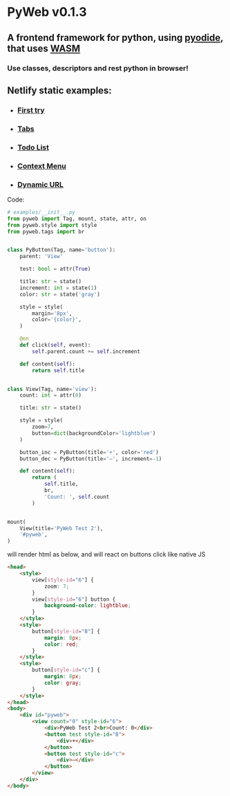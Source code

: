 # PyWeb v0.1.3

## A frontend framework for python, using [pyodide](https://pyodide.org/), that uses [WASM](https://webassembly.org/)
### Use classes, descriptors and rest python in browser!

## Netlify static examples:
- ### [First try](https://pyweb.netlify.app/examples/)
- ### [Tabs](https://pyweb.netlify.app/examples/tabs/)
- ### [Todo List](https://pyweb.netlify.app/examples/todos/)
- ### [Context Menu](https://pyweb.netlify.app/examples/context-menu/)
- ### [Dynamic URL](https://pyweb.netlify.app/examples/dynamic-url/)

Code:
```python
# examples/__init__.py
from pyweb import Tag, mount, state, attr, on
from pyweb.style import style
from pyweb.tags import br


class PyButton(Tag, name='button'):
    parent: 'View'

    test: bool = attr(True)

    title: str = state()
    increment: int = state(1)
    color: str = state('gray')

    style = style(
        margin='8px',
        color='{color}',
    )

    @on
    def click(self, event):
        self.parent.count += self.increment

    def content(self):
        return self.title


class View(Tag, name='view'):
    count: int = attr(0)

    title: str = state()

    style = style(
        zoom=7,
        button=dict(backgroundColor='lightblue')
    )

    button_inc = PyButton(title='+', color='red')
    button_dec = PyButton(title='–', increment=-1)

    def content(self):
        return (
            self.title,
            br,
            'Count: ', self.count
        )


mount(
    View(title='PyWeb Test 2'),
    '#pyweb',
)

```
will render html as below, and will react on buttons click like native JS
```html
<head>
    <style>
        view[style-id="6"] {
            zoom: 7;
        }
        view[style-id="6"] button {
            background-color: lightblue;
        }
    </style>
    <style>
        button[style-id="B"] {
            margin: 8px;
            color: red;
        }
    </style>
    <style>
        button[style-id="c"] {
            margin: 8px;
            color: gray;
        }
    </style>
</head>
<body>
    <div id="pyweb">
        <view count="0" style-id="6">
            <div>PyWeb Test 2<br>Count: 0</div>
            <button test style-id="B">
                <div>+</div>
            </button>
            <button test style-id="c">
                <div>–</div>
            </button>
        </view>
    </div>
</body>
```
